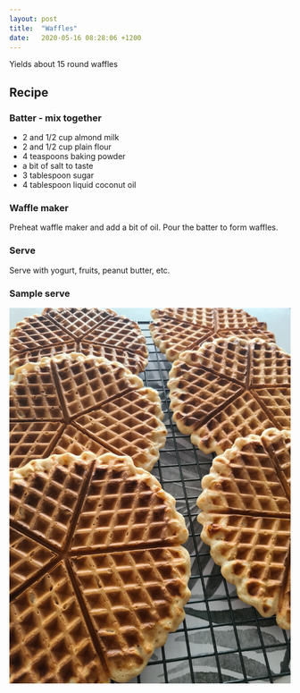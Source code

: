 ```yaml
---
layout: post
title:  "Waffles"
date:   2020-05-16 08:28:06 +1200
---
```


Yields about 15 round waffles

## Recipe

### Batter - mix together
- 2 and 1/2 cup almond milk
- 2 and 1/2 cup plain flour
- 4 teaspoons baking powder
- a bit of salt to taste
- 3 tablespoon sugar
- 4 tablespoon liquid coconut oil

### Waffle maker
Preheat waffle maker and add a bit of oil. Pour the batter to form waffles.

### Serve
Serve with yogurt, fruits, peanut butter, etc.

### Sample serve
![](/img/waffles.jpg)

